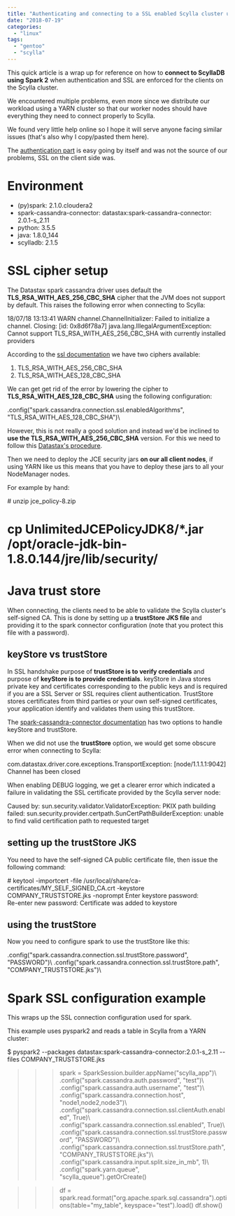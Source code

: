 ```yaml
---
title: "Authenticating and connecting to a SSL enabled Scylla cluster using Spark 2"
date: "2018-07-19"
categories: 
  - "linux"
tags: 
  - "gentoo"
  - "scylla"
---
```


This quick article is a wrap up for reference on how to **connect to ScyllaDB using Spark 2** when authentication and SSL are enforced for the clients on the Scylla cluster.

We encountered multiple problems, even more since we distribute our workload using a YARN cluster so that our worker nodes should have everything they need to connect properly to Scylla.

We found very little help online so I hope it will serve anyone facing similar issues (that's also why I copy/pasted them here).

The [authentication part](http://docs.scylladb.com/operating-scylla/security/) is easy going by itself and was not the source of our problems, SSL on the client side was.

# Environment

- (py)spark: 2.1.0.cloudera2
- spark-cassandra-connector: datastax:spark-cassandra-connector: 2.0.1-s_2.11
- python: 3.5.5
- java: 1.8.0_144
- scylladb: 2.1.5

# SSL cipher setup

The Datastax spark cassandra driver uses default the **TLS_RSA_WITH_AES_256_CBC_SHA** cipher that the JVM does not support by default. This raises the following error when connecting to Scylla:

18/07/18 13:13:41 WARN channel.ChannelInitializer: Failed to initialize a channel. Closing: [id: 0x8d6f78a7]
java.lang.IllegalArgumentException: Cannot support TLS_RSA_WITH_AES_256_CBC_SHA with currently installed providers

According to the [ssl documentation](https://github.com/datastax/spark-cassandra-connector/blob/master/doc/reference.md#cassandra-ssl-connection-options) we have two ciphers available:

1. TLS_RSA_WITH_AES_256_CBC_SHA
2. TLS_RSA_WITH_AES_128_CBC_SHA

We can get get rid of the error by lowering the cipher to **TLS_RSA_WITH_AES_128_CBC_SHA** using the following configuration:

.config("spark.cassandra.connection.ssl.enabledAlgorithms", "TLS_RSA_WITH_AES_128_CBC_SHA")\\

However, this is not really a good solution and instead we'd be inclined to **use the TLS_RSA_WITH_AES_256_CBC_SHA** version. For this we need to follow this [Datastax's procedure](https://support.datastax.com/hc/en-us/articles/204226129-Receiving-error-Caused-by-java-lang-IllegalArgumentException-Cannot-support-TLS-RSA-WITH-AES-256-CBC-SHA-with-currently-installed-providers-on-DSE-startup-after-setting-up-client-to-node-encryption).

Then we need to deploy the JCE security jars **on our all client nodes**, if using YARN like us this means that you have to deploy these jars to all your NodeManager nodes.

For example by hand:

\# unzip jce_policy-8.zip
# cp UnlimitedJCEPolicyJDK8/\*.jar /opt/oracle-jdk-bin-1.8.0.144/jre/lib/security/

# Java trust store

When connecting, the clients need to be able to validate the Scylla cluster's self-signed CA. This is done by setting up a **trustStore JKS file** and providing it to the spark connector configuration (note that you protect this file with a password).

## keyStore vs trustStore

In SSL handshake purpose of **trustStore is to verify credentials** and purpose of **keyStore is to provide credentials**. keyStore in Java stores private key and certificates corresponding to the public keys and is required if you are a SSL Server or SSL requires client authentication. TrustStore stores certificates from third parties or your own self-signed certificates, your application identify and validates them using this trustStore.

The [spark-cassandra-connector documentation](https://github.com/datastax/spark-cassandra-connector/blob/master/doc/reference.md#cassandra-ssl-connection-options) has two options to handle keyStore and trustStore.

When we did not use the **trustStore** option, we would get some obscure error when connecting to Scylla:

com.datastax.driver.core.exceptions.TransportException: [node/1.1.1.1:9042] Channel has been closed

When enabling DEBUG logging, we get a clearer error which indicated a failure in validating the SSL certificate provided by the Scylla server node:

Caused by: sun.security.validator.ValidatorException: PKIX path building failed: sun.security.provider.certpath.SunCertPathBuilderException: unable to find valid certification path to requested target

## setting up the trustStore JKS

You need to have the self-signed CA public certificate file, then issue the following command:

\# keytool -importcert -file /usr/local/share/ca-certificates/MY_SELF_SIGNED_CA.crt -keystore COMPANY_TRUSTSTORE.jks -noprompt
Enter keystore password:  
Re-enter new password: 
Certificate was added to keystore

## using the trustStore

Now you need to configure spark to use the trustStore like this:

.config("spark.cassandra.connection.ssl.trustStore.password", "PASSWORD")\\
.config("spark.cassandra.connection.ssl.trustStore.path", "COMPANY_TRUSTSTORE.jks")\\

# Spark SSL configuration example

This wraps up the SSL connection configuration used for spark.

This example uses pyspark2 and reads a table in Scylla from a YARN cluster:

$ pyspark2 --packages datastax:spark-cassandra-connector:2.0.1-s_2.11 --files COMPANY_TRUSTSTORE.jks

>>> spark = SparkSession.builder.appName("scylla_app")\\
.config("spark.cassandra.auth.password", "test")\\
.config("spark.cassandra.auth.username", "test")\\
.config("spark.cassandra.connection.host", "node1,node2,node3")\\
.config("spark.cassandra.connection.ssl.clientAuth.enabled", True)\\
.config("spark.cassandra.connection.ssl.enabled", True)\\
.config("spark.cassandra.connection.ssl.trustStore.password", "PASSWORD")\\
.config("spark.cassandra.connection.ssl.trustStore.path", "COMPANY_TRUSTSTORE.jks")\\
.config("spark.cassandra.input.split.size_in_mb", 1)\\
.config("spark.yarn.queue", "scylla_queue").getOrCreate()

>>> df = spark.read.format("org.apache.spark.sql.cassandra").options(table="my_table", keyspace="test").load()
>>> df.show()
